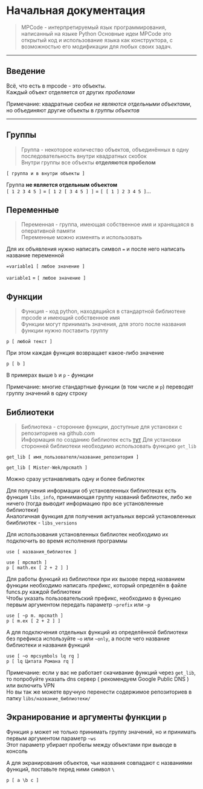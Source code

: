 # Начальная документация
> MPCode - интерпретируемый язык программирования, написанный на языке Python
Основные идеи MPCode это открытый код и использование языка как конструктора, с возможностью его модификации для любых своих задач.
---
## Введение
Всё, что есть в mpcode - это объекты.\
Каждый объект отделяется от других *пробелами*

Примечание: квадратные скобки *не являются отдельными объектами*, но объединяют другие объекты в *группы объектов*

---
## Группы
> Группа - некоторое количество объектов, объединённых в одну последовательность внутри квадратных скобок\
Внутри группы все объекты **отделяются пробелом**
```
[ группа и в внутри объекты ]
```
Группа **не является отдельным объектом**\
`[ 1 2 3 4 5 ]` = `[ 1 2 [ 3 4 5 ] ]` = `[ [ 1 ] 2 3 4 5 ]`...

## Переменные
> Переменная - группа, имеющая собственное имя и хранящаяся в оперативной памяти\
Переменные можно изменять и использовать

Для их объявления нужно написать символ `=` и после него написать название переменной
```
=variable1 [ любое значение ]
```
`variable1` = `[ любое значение ]`

## Функции
> Функция - код python, находящийся в стандартной библиотеке mpcode и имеющий собственное имя\
Функции могут принимать значения, для этого после названия функции нужно поставить группу
```
p [ любой текст ]
```
При этом каждая функция возвращает какое-либо значение

```
p [ b ]
```
В примерах выше `b` и `p` - *функции*

Примечание: многие стандартные функции (в том числе и `p`) переводят группу значений в одну строку

## Библиотеки
> Библиотека - сторонние функции, доступные для установки с репозиториев на github.com\
Информация по созданию библиотек есть [тут](libs_in_mpcode.md)
Для установки сторонней библиотеки необходимо использовать функцию `get_lib`
```
get_lib [ имя_пользователя/название_репозитория ]
```
```
get_lib [ Mister-Wek/mpcmath ]
```
Можно сразу устанавливать одну и более библиотек

Для получения информации об установленных библиотеках есть функция `libs_info`, принимающая группу названий библиотек, либо же ничего (тогда выводит информацию про все установленные библиотеки)\
Аналогичная функция для получения актуальных версий установленных бииблиотек - `libs_versions`

Для использования установленных библиотек необходимо их подключить во время исполнения программы
```
use [ названия_библиотек ]
```
```
use [ mpcmath ]
p [ math.ex [ 2 + 2 ] ]
```

Для работы функций из библиотеки при их вызове перед названием функции необходимо написать *префикс*, который определён в файле funcs.py каждой библиотеки\
Чтобы указать пользовательский префикс, необходимо в функцию первым аргументом передать параметр `~prefix` или `~p`
```
use [ ~p m. mpcmath ]
p [ m.ex [ 2 + 2 ] ]
```

А для подключения отдельных функций из определённой библиотеки без префикса используйте `~o` или `~only`, а после чего название библиотеки и названия функций
```
use [ ~o mpcsymbols lq rq ]
p [ lq Цитата Романа rq ]
```

Примечание: если у вас не работает скачивание функций через `get_lib`, то попробуйте указать dns сервер ( рекомендуем Google Public DNS ) или включить VPN\
Но вы так же можете вручную перенести содержимое репозиториев в папку `libs/название_библиотеки/`

## Экранирование и аргументы функции `p`
Функция `p` может не только принимать группу значений, но и принимать первым аргументом параметр `~ws`\
Этот параметр убирает пробелы между объектами при выводе в консоль

А для экранирования объектов, чьи названия совпадают с названиями функций, поставьте перед ними символ `\`
```
p [ a \b c ]
```
